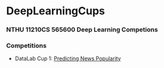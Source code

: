 # DeepLearningCups

### NTHU 11210CS 565600 Deep Learning Competions

### Competitions
- DataLab Cup 1: [Predicting News Popularity](./Cup1/)